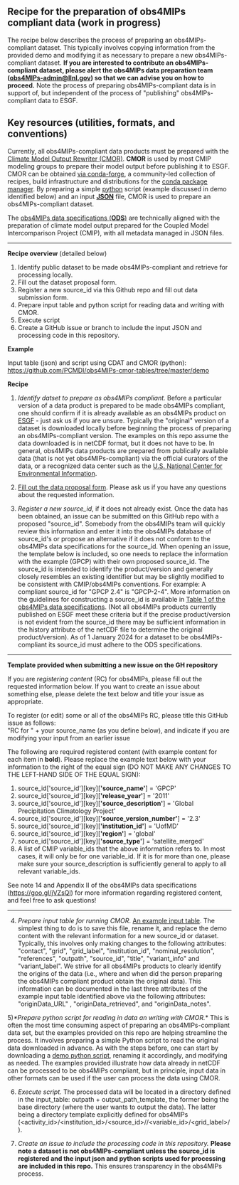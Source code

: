 ## Recipe for the preparation of obs4MIPs compliant data (work in progress)

The recipe below describes the process of preparing an obs4MIPs-compliant dataset. This typically involves copying information from the provided demo and modifying it as necessary to prepare a new obs4MIPs-compliant dataset.  **If you are interested to contribute an obs4MIPs-compliant dataset, please alert the obs4MIPs data preparation team (obs4MIPs-admin@llnl.gov) so that we can advise you on how to proceed.** Note the process of preparing obs4MIPs-compliant data is in support of, but independent of the process of "publishing" obs4MIPs-compliant data to ESGF.   

## Key resources (utilities, formats, and conventions)

Currently, all obs4MIPs-compliant data products must be prepared with the [Climate Model Output Rewriter (CMOR)](https://cmor.llnl.gov).  **CMOR** is used by most CMIP modeling groups to prepare their model output before publishing it to ESGF.  CMOR can be obtained [via conda-forge](https://cmor.llnl.gov/mydoc_cmor3_conda/), a community-led collection of recipes, build infrastructure and distributions for the [conda package manager](https://docs.conda.io/projects/conda/en/latest).  By preparing a simple [python](https://python.org) script (example discussed in demo identified below) and an input [**JSON**](https://json.org) file, CMOR is used to prepare an obs4MIPs-compliant dataset.      

The [obs4MIPs data specifications (**ODS**)](https://pcmdi.github.io/obs4MIPs/dataStandards.html) are technically aligned with the preparation of climate model output prepared for the Coupled Model Intercomparison Project (CMIP), with all metadata managed in JSON files.

---

**Recipe overview** (detailed below)

1) Identify public dataset to be made obs4MIPs-compliant and retrieve for processing locally.
2) Fill out the dataset proposal form.
3) Register a new source_id via this Github repo and fill out data submission form.
4) Prepare input table and python script for reading data and writing with CMOR.
5) Execute script
6) Create a GitHub issue or branch to include the input JSON and processing code in this repository. 


**Example**

Input table (json) and script using CDAT and CMOR (python):  https://github.com/PCMDI/obs4MIPs-cmor-tables/tree/master/demo

**Recipe**

1) _*Identify datset to prepare as obs4MIPs compliant.*_ Before a particular version of a data product is prepared to be made obs4MIPs compliant, one should confirm if it is already available as an obs4MIPs product on [ESGF](https://aims2.llnl.gov/search) - just ask us if you are unsure. Typically the "original" version of a dataset is downloaded locally before beginning the process of preparing an obs4MIPs-compliant version.  The examples on this repo assume the data downloaded is in netCDF format, but it does not have to be.  In general, obs4MIPs data products are prepared from publically available data (that is not yet obs4MIPs-compliant) via the official curators of the data, or a recognized data center such as the [U.S. National Center for Environmental Information](https://www.nesdis.noaa.gov/data-research-services/data-collections).     

2) [Fill out the data proposal form](https://bit.ly/obs4MIPs-submit).  Please ask us if you have any questions about the requested information.

3) _*Register a new source_id*_, if it does not already exist. Once the data has been obtained, an issue can be submitted on this GitHub repo with a proposed "source_id".  Somebody from the obs4MIPs team will quickly review this information and enter it into the obs4MIPs database of source_id's or propose an alternative if it does not conform to the obs4MIPs data specifications for the source_id.  When opening an issue, the template below is included, so one needs to replace the information with the example (GPCP) with their own proposed source_id.  The source_id is intended to identify the product/version and generally closely resembles an existing identifier but may be slightly modified to be consistent with CMIP/obs4MIPs conventions.  For example: A compliant source_id for "GPCP 2.4" is "GPCP-2-4".  More information on the guidelines for constructing a source_id is available in [Table 1 of the obs4MIPs data specifications](https://docs.google.com/document/d/1FXXBhUh71Hjus557ZTD3EKPi_2zxeLvi1aICXOjVYPc/edit#heading=h.7zmnv8xlfe08).  (Not all obs4MIPs products currently published on ESGF meet these criteria but if the precise product/version is not evident from the source_id there may be sufficient information in the history attribute of the netCDF file to determine the original product/version).  As of 1 January 2024 for a dataset to be obs4MIPs-compliant its source_id must adhere to the ODS specifications.  

________________________________________________________________________________________________________
**Template provided when submitting a new issue on the GH repository**

If you are *registering content* (RC) for obs4MIPs, please fill out the requested information below.   If you want to create an issue about something else, please delete the text below and title your issue as appropriate.  

To register (or edit) some or all of the obs4MIPs RC, please title this GitHub issue as follows:  
"RC for " + your source_name (as you define below), and indicate if you are modifying your input from an earlier issue


The following are required registered content (with example content for each item in **bold**). Please replace the example text below with your information to the right of the equal sign (DO NOT MAKE ANY CHANGES TO THE LEFT-HAND SIDE OF THE EQUAL SIGN):
1) source_id['source_id'][key][**'source_name'**] = 'GPCP'
2) source_id['source_id'][key][**'release_year'**] = '2011'
3) source_id['source_id'][key][**'source_description'**] = 'Global Precipitation Climatology Project'
4) source_id['source_id'][key][**'source_version_number'**] = '2.3'
5) source_id['source_id'][key][**'institution_id'**] = 'UofMD'
6) source_id['source_id'][key][**'region'**] = 'global'
7) source_id['source_id'][key][**'source_type'**] = 'satellite_merged'
8) A list of CMIP variable_ids that the above information refers to.  In most cases, it will only be for one variable_id.  If it is for more than one, please make sure your source_description is sufficiently general to apply to all relevant variable_ids.

See note 14 and Appendix II of the obs4MIPs data specifications (https://goo.gl/jVZsQl) for more information regarding registered content, and feel free to ask questions!
________________________________________________________________________________________________________


4) _*Prepare input table for running CMOR*_.  [An example input table](https://github.com/PCMDI/obs4MIPs-cmor-tables/blob/master/demo/CMAP-V1902.json).  The simplest thing to do is to save this file, rename it, and replace the demo content with the relevant information for a new source_id or dataset.  Typically, this involves only making changes to the following attributes:  "contact", "grid", "grid_label", "institution_id", "nominal_resolution", "references", "outpath", "source_id", "title", "variant_info" and "variant_label". We strive for all obs4MIPs products to clearly identify the origins of the data (i.e., where and when did the person preparing the obs4MIPs compliant product obtain the original data).  This information can be documented in the last three attributes of the example input table identified above via the following attributes: "originData_URL" , "originData_retrieved", and "originData_notes".

5)_*Prepare python script for reading in data an writing with CMOR._*  This is often the most time consuming aspect of preparing an obs4MIPs-compliant data set, but the examples provided on this repo are helping streamline the process.  It involves preparing a simple Python script to read the original data downloaded in advance.  As with the steps before, one can start by downloading a [demo python script](https://github.com/PCMDI/obs4MIPs-cmor-tables/blob/master/demo/runCMORdemo_CMAP-V1902.py), renaming it accordingly, and modifying as needed. The examples provided illustrate how data already in netCDF can be processed to be obs4MIPs compliant, but in principle, input data in other formats can be used if the user can process the data using CMOR. 

6) _*Execute script.*_  The processed data will be located in a directory defined in the input_table: outpath + output_path_template, the former being the base directory (where the user wants to output the data). The latter being a directory template explicitly defined for obs4MIPs (<activity_id>/<institution_id>/<source_id>/<frequency>/<variable_id>/<grid_label>/<version>). 
  
7) _*Create an issue to include the processing code in this repository.*_  **Please note a dataset is not obs4MIPs-compliant unless the source_id is registered and the input json and python scripts used for processing are included in this repo.**  This ensures transparency in the obs4MIPs process. 
    
